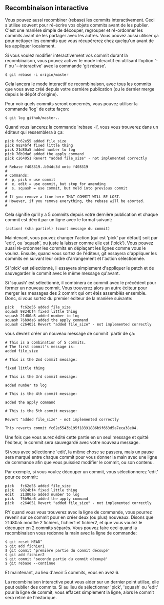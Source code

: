## Recombinaison interactive ##

Vous pouvez aussi recombiner (rebase) les commits interactivement.
Ceci s'utilise souvent pour ré-écrire vos objets commits avant de les publier.
C'est une manière simple de découper, regrouper et ré-ordonner les commits
avant de les partager avec les autres. Vous pouvez aussi utiliser ça pour
nettoyer les commits que vous récupérerez chez quelqu'un avant de les appliquer
localement.

Si vous voulez modifier interactivement vos commit durant la recombinaison,
vous pouvez activer le mode interactif en utilisant l'option '-i' ou
'--interactive' avec la commande 'git rebase'.

	$ git rebase -i origin/master

Cela lancera le mode interactif de recombinaison, avec tous les commits
que vous avez créé depuis votre dernière publication (ou le dernier
merge depuis le dépôt d'origine).

Pour voir quels commits seront concernés, vous pouvez utiliser la
commande 'log' de cette façon:
	
	$ git log github/master..

Quand vous lancerez la commande 'rebase -i', vous vous trouverez dans
un éditeur qui ressemblera à ça:

	pick fc62e55 added file_size
	pick 9824bf4 fixed little thing
	pick 21d80a5 added number to log
	pick 76b9da6 added the apply command
	pick c264051 Revert "added file_size" - not implemented correctly

	# Rebase f408319..b04dc3d onto f408319
	#
	# Commands:
	#  p, pick = use commit
	#  e, edit = use commit, but stop for amending
	#  s, squash = use commit, but meld into previous commit
	#
	# If you remove a line here THAT COMMIT WILL BE LOST.
	# However, if you remove everything, the rebase will be aborted.
	#

Cela signifie qu'il y a 5 commits depuis votre dernière publication et
chaque commit est décrit par un ligne avec le format suivant:

	(action) (sha partiel) (court message du commit)
	
Maintenant, vous pouvez changer l'action (qui est 'pick' par défaut) soit
par 'edit', ou 'squash', ou juste la laisser comme elle est ('pick').
Vous pouvez aussi ré-ordonner les commits en déplaçant les lignes comme
vous le voulez. Ensuite, quand vous sortez de l'éditeur, git essayera
d'appliquer les commits en suivant leur ordre d'arrangement et l'action
sélectionnée.

Si 'pick' est sélectionné, il essayera simplement d'appliquer le patch et
de sauvegarder le commit avec le même message qu'avant.

Si 'squash' est sélectionné, il combinera ce commit avec le précédent pour
former un nouveau commit. Vous trouverez alors un autre éditeur pour merger
les messages des 2 commit qui ont étés assemblés ensemble. Donc, si vous
sortez du premier éditeur de la manière suivante:

	pick   fc62e55 added file_size
	squash 9824bf4 fixed little thing
	squash 21d80a5 added number to log
	squash 76b9da6 added the apply command
	squash c264051 Revert "added file_size" - not implemented correctly

vous devrez créer un nouveau message de commit `partir de ça:

	# This is a combination of 5 commits.
	# The first commit's message is:
	added file_size

	# This is the 2nd commit message:

	fixed little thing

	# This is the 3rd commit message:

	added number to log

	# This is the 4th commit message:

	added the apply command

	# This is the 5th commit message:

	Revert "added file_size" - not implemented correctly

	This reverts commit fc62e5543b195f18391886b9f663d5a7eca38e84.

Une fois que vous aurez édité cette partie en un seul message et quitté
l'éditeur, le commit sera sauvegardé avec votre nouveau message.

Si vous avec sélectionné 'edit', la même chose se passera, mais un pause
sera marqué entre chaque commit pour vous donner la main avec une ligne de
commande afin que vous puissiez modifier le commit, ou son contenu.

Par exemple, si vous voulez découper un commit, vous sélectionnerez 'edit'
pour ce commit:

	pick   fc62e55 added file_size
	pick   9824bf4 fixed little thing
	edit   21d80a5 added number to log
	pick   76b9da6 added the apply command
	pick   c264051 Revert "added file_size" - not implemented correctly

RY quand vous vous trouverez avec la ligne de commande, vous pourrez revenir
sur ce commit pour en créer deux (ou plus) nouveaux. Disons que 21d80a5
modifie 2 fichiers, fichier1 et fichier2, et que vous voulez le découper en
2 commits séparés. Vous pouvez faire ceci quand la recombinaison vous
redonne la main avec la ligne de commande:

	$ git reset HEAD^
	$ git add fichier1
	$ git commit 'première partie du commit découpé'
	$ git add fichier2
	$ git commit 'seconde partie du commit découpé'
	$ git rebase --continue
	
Et maintenant, au lieu d'avoir 5 commits, vous en avez 6.

La recombinaison interactive peut vous aider sur un dernier point utilise,
elle peut oublier des commits. Si au lieu de sélectionner 'pick', 'squash'
ou 'edit' pour la ligne de commit, vous effacez simplement la ligne, alors
le commit sera retiré de l'historique.